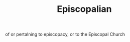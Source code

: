 ---
title: Episcopalian
letter: E
permalink: "/definitions/bld-episcopalian.html"
body: of or pertalning to episcopacy, or to the Episcopal Church
published_at: '2018-07-07'
source: Black's Law Dictionary 2nd Ed (1910)
layout: post
---
